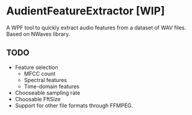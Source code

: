 # AudientFeatureExtractor [WIP]
A WPF tool to quickly extract audio features from a dataset of WAV files. Based on NWaves library.

## TODO
* Feature selection
  * MFCC count
  * Spectral features
  * Time-domain features
* Chooseable sampling rate
* Choosable FftSize
* Support for other file formats through FFMPEG. 
